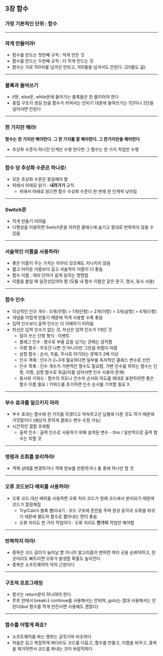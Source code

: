 
## 3장 함수

### 가장 기본적인 단위 : 함수
------------
### 작게 만들어라!
* 함수를 만드는 첫번째 규칙 : 작게 만든 것
* 함수를 만드는 두번째 규칙 : 더 작게 만드는 것
* 함수는 가로 150자를 넘겨선 안되고, 100줄을 넘겨서도 안된다. (20줄도 긺)
------------
### 블록과 들여쓰기
* if문, else문, while문에 들어가는 블록들은 한 줄이어야 한다
* 중첩 구조가 생길 만큼 함수가 커져서는 안되기 대문에 들여쓰기는 1단이나 2단을 넘어서면 안된다
------------
### 한 가지만 해라!
**함수는 한 가지만 해야한다. 그 한 가지를 잘 해야한다. 그 한가지만을 해야한다**
* 추상화 수준이 하나인 단계만 수행 한다면 그 함수는 한 가지 작업만 수행
------------
### 함수 당 추상화 수준은 하나로!
* 모든 추상화 수준은 동일해야 함
* 위에서 아래로 읽기 : **내려가기** 규칙
  * 위에서 아래로 읽으면 함수 수상화 수준이 한 번에 한 단계씩 낮아짐
------------
### Switch문
* 작게 만들기 어려움
* 다형성을 이용하면 Switch문을 저차원 클래스에 숨기고 절대로 반복하지 않을 수 있음
------------
### 서술적인 이름을 사용하라!
* 좋은 이름이 주는 가치는 아무리 강조해도 지나치지 않음
* 짧고 어려운 이름보다 길고 서술적이 이름이 더 좋음
* 함수 이름 : 여러 단어가 쉽게 읽히는 명명법
* 이름을 붙일 때 일관성있어야 함 (모듈 내 함수 이름은 같은 문구, 명사, 동사 사용)
------------
### 함수 인수
* 이상적인 인수 개수 : 0개(무항) > 1개(단항) > 2개(이항) > 3개(삼항) > 4개(다항)
* 개념을 어렵게 만들기 때문에 적게 사용할 수록 좋음
* 입력 인수보다 출력 인수는 더 이해하기 어려움
* 최선은 입력 인수가 없는 것, 차선은 입력 인수가 1개인 것
  * 많이 쓰는 단항 형식 : 이벤트
  * 플래그 인수 : 함수로 부울 값을 넘기는 관례는 끔직함
  * 이항 함수 : 무조건 나쁜 건 아니지만 그만큼 위험이 따름
  * 삼항 함수 : 순서, 주춤, 무시로 야기되는 문제가 2배 이상
  * 인수 객체 : 인수가 2~3개 필요하다면 일부를 독자적인 클래스 변수로 선언
  * 인수 목록 : 인수 개수가 가변적인 함수도 필요함, 가변 인수를 취하는 함수는 단항, 이항, 삼항 함수로 취급(이를 넘어서면 인수 사용의 문제)
  * 동사와 키워드 : 함수의 의도나 인수의 순서와 의도를 제대로 표현하려면 좋은 함수 이름 필요 / 키워드를 추가하면 인수 순서를 기억할 필요 X
------------
### 부수 효과를 일으키지 마라
* 부수 효과는 함수에 한 가지를 하겠다고 약속하고선 남몰래 다른 것도 하기 때문에 거짓말이다 (예상치 못하게 클래스 변수 수정 가능)
* 시간적인 결합 초래함
  * 출력 인수 : 출력 인수로 사용하기 위해 설계된 변수 - this / 일반적으로 출력 함수는 피할 것
------------
### 명령과 조회를 분리하라!
* 객체 상태를 변경하거나 객체 정보를 반환하거나 둘 중에 하나만 할 것
------------
### 오류 코드보다 예외를 사용하라!
* 오류 코드 대신 예외를 사용하면 오류 처리 코드가 원래 코드에서 분리되기 때문에 코드가 깔끔해짐
  * Try/Catch 블록 뽑아내기 : 코드 구조에 혼란을 주며 정상 동작과 오류를 뒤섞기 때문에 별도의 함수로 뽑아내는 편이 좋음
  * 오류 처리도 한 가지 작업이다 : 오류 처리도 **한가지** 작업만 해야함
------------
### 반복하지 마라!
* 중복은 코드 길이가 늘어날 뿐 아니라 알고리즘이 변하면 여러 곳을 손봐야하고, 한 곳이라도 빠트리면 오류가 발생할 확률도 높아진다
* 중복은 소프트웨어의 악의 근원이다
------------
### 구조적 프로그래밍
* 함수는 return문이 하나여야 한다
* 루프 안에서 break나 continue를 사용해서는 안되며, goto는 절대 사용해서는 안된다(but 함수를 작게 만든다면 사용해도 괜찮다)
------------
### 함수를 어떻게 짜죠?
* 소프트웨어를 짜는 행위는 글짓기와 비슷하다
* 처음은 길고 복잡하게 짜더라도 코드를 다듬고, 함수를 만들고, 이름을 바꾸고, 중복을 제거하면서 코드를 짜내는 것이 바람직하다

